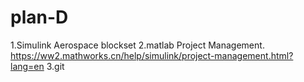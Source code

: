 # plan-D
1.Simulink Aerospace blockset
2.matlab Project Management. https://ww2.mathworks.cn/help/simulink/project-management.html?lang=en
3.git
